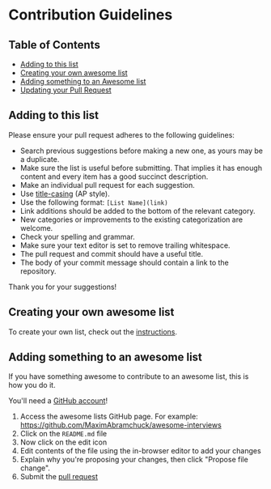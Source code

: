 # Contribution Guidelines

## Table of Contents
- [Adding to this list](#adding-to-this-list)
- [Creating your own awesome list](#creating-your-own-awesome-list)
- [Adding something to an Awesome list](#adding-something-to-an-awesome-list)
- [Updating your Pull Request](#updating-your-pull-request)

## Adding to this list

Please ensure your pull request adheres to the following guidelines:

- Search previous suggestions before making a new one, as yours may be a duplicate.
- Make sure the list is useful before submitting. That implies it has enough content and every item has a good succinct description.
- Make an individual pull request for each suggestion.
- Use [title-casing](http://titlecapitalization.com) (AP style). 
- Use the following format: `[List Name](link)`
- Link additions should be added to the bottom of the relevant category.
- New categories or improvements to the existing categorization are welcome.
- Check your spelling and grammar.
- Make sure your text editor is set to remove trailing whitespace.
- The pull request and commit should have a useful title.
- The body of your commit message should contain a link to the repository.

Thank you for your suggestions!

## Creating your own awesome list

To create your own list, check out the [instructions](create-list.md).

## Adding something to an awesome list

If you have something awesome to contribute to an awesome list, this is how you do it.

You'll need a [GitHub account](https://github.com/join)!

1. Access the awesome lists GitHub page. For example: https://github.com/MaximAbramchuck/awesome-interviews
2. Click on the `README.md` file
3. Now click on the edit icon
4. Edit contents of the file using the in-browser editor to add your changes
5. Explain why you're proposing your changes, then click "Propose file change".
6. Submit the [pull request](https://help.github.com/articles/using-pull-requests/)
